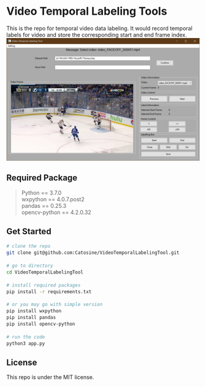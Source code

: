 # Video Temporal Labeling Tools  
This is the repo for temporal video data labeling. It would record temporal labels for video and store the corresponding start and end frame index.  
![avatar](./UI.png)

## Required Package  
> Python == 3.7.0  
> wxpython == 4.0.7.post2  
> pandas == 0.25.3  
> opencv-python == 4.2.0.32  

## Get Started    
```bash
# clone the repo
git clone git@github.com:Catosine/VideoTemporalLabelingTool.git

# go to directory
cd VideoTemporalLabelingTool

# install required packages
pip install -r requirements.txt

# or you may go with simple version
pip install wxpython
pip install pandas
pip install opencv-python

# run the code
python3 app.py
```

## License  
This repo is under the MIT license.  
